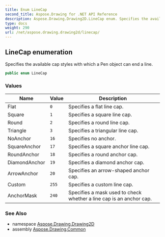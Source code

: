 ```yaml
---
title: Enum LineCap
second_title: Aspose.Drawing for .NET API Reference
description: Aspose.Drawing.Drawing2D.LineCap enum. Specifies the available cap styles with which a Pen object can end a line
type: docs
weight: 290
url: /net/aspose.drawing.drawing2d/linecap/
---
```

## LineCap enumeration

Specifies the available cap styles with which a Pen object can end a line.

```csharp
public enum LineCap
```

### Values

| Name | Value | Description |
| --- | --- | --- |
| Flat | `0` | Specifies a flat line cap. |
| Square | `1` | Specifies a square line cap. |
| Round | `2` | Specifies a round line cap. |
| Triangle | `3` | Specifies a triangular line cap. |
| NoAnchor | `16` | Specifies no anchor. |
| SquareAnchor | `17` | Specifies a square anchor line cap. |
| RoundAnchor | `18` | Specifies a round anchor cap. |
| DiamondAnchor | `19` | Specifies a diamond anchor cap. |
| ArrowAnchor | `20` | Specifies an arrow-shaped anchor cap. |
| Custom | `255` | Specifies a custom line cap. |
| AnchorMask | `240` | Specifies a mask used to check whether a line cap is an anchor cap. |

### See Also

* namespace [Aspose.Drawing.Drawing2D](../../aspose.drawing.drawing2d/)
* assembly [Aspose.Drawing.Common](../../)


